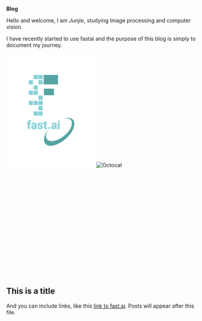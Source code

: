 **Blog**

Hello and welcome, I am *Junjie*, studying Image processing and computer vision. 

I have recently started to use fastai and the purpose of this blog is simply to document my journey.

<div>
    <img src="images/logo.png" alt="fast.ai logo" style="width:234px; height:300px; display:inline-block;">
    <img src="https://myoctocat.com/assets/images/base-octocat.svg" alt="Octocat" style="width:130px; height:300px; display:inline-block;">
</div>


## This is a title

And you can include links, like this [link to fast.ai](https://www.fast.ai). Posts will appear after this file. 
